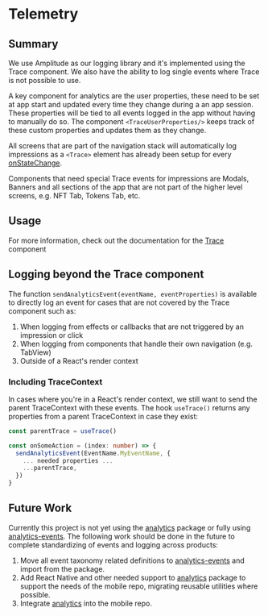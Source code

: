 # Telemetry

## Summary

We use Amplitude as our logging library and it's implemented using the Trace component. We also have the ability to log single events where Trace is not possible to use.

A key component for analytics are the user properties, these need to be set at app start and updated every time they change during a an app session. These properties will be tied to all events logged in the app without having to manually do so. The component `<TraceUserProperties/>` keeps track of these custom properties and updates them as they change.

All screens that are part of the navigation stack will automatically log impressions as a `<Trace>` element has already been setup for every [onStateChange](https://github.com/Nexis/mobile/blob/3903efcf27f0bcb08d9e1b15e3b39a71d7d56c17/src/app/navigation/NavigationContainer.tsx#L52).

Components that need special Trace events for impressions are Modals, Banners and all sections of the app that are not part of the higher level screens, e.g. NFT Tab, Tokens Tab, etc.

## Usage

For more information, check out the documentation for the [Trace](../../components/telemetry/README.md) component

## Logging beyond the Trace component

The function `sendAnalyticsEvent(eventName, eventProperties)` is available to directly log an event for cases that are not covered by the Trace component such as:

1. When logging from effects or callbacks that are not triggered by an impression or click
2. When logging from components that handle their own navigation (e.g. TabView)
3. Outside of a React's render context

### Including TraceContext

In cases where you're in a React's render context, we still want to send the parent TraceContext with these events. The hook `useTrace()` returns any properties from a parent TraceContext in case they exist:

```typescript
const parentTrace = useTrace()

const onSomeAction = (index: number) => {
  sendAnalyticsEvent(EventName.MyEventName, {
    ... needed properties ...
    ...parentTrace,
  })
}
```

## Future Work

Currently this project is not yet using the [analytics](https://github.com/Nexis/analytics) package or fully using [analytics-events](https://github.com/Nexis/analytics-events). The following work should be done in the future to complete standardizing of events and logging across products:

1. Move all event taxonomy related definitions to [analytics-events](https://github.com/Nexis/analytics-events) and import from the package.
2. Add React Native and other needed support to [analytics](https://github.com/Nexis/analytics) package to support the needs of the mobile repo, migrating reusable utilities where possible.
3. Integrate [analytics](https://github.com/Nexis/analytics) into the mobile repo.
